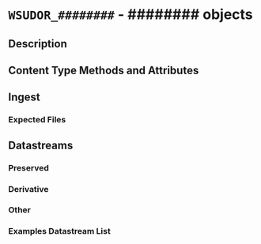# `WSUDOR_########` - ######## objects

## Description



## Content Type Methods and Attributes



## Ingest

### Expected Files



## Datastreams

### Preserved



### Derivative



### Other



### Examples Datastream List
